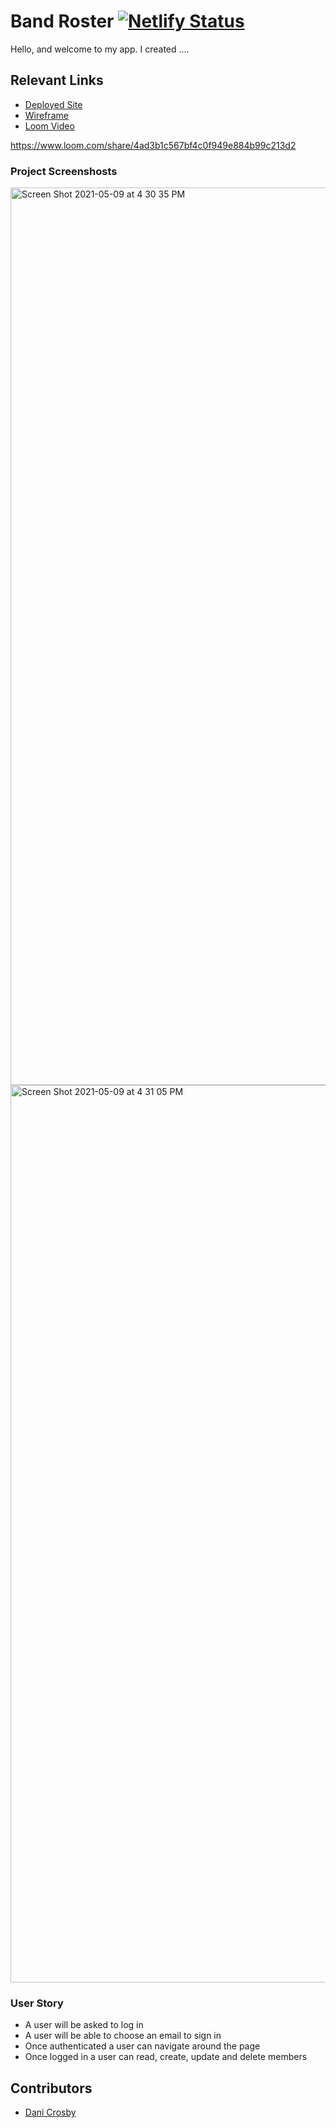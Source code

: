 # Band Roster [![Netlify Status](https://api.netlify.com/api/v1/badges/94c6f1e6-8d34-487e-a918-9452c679d54f/deploy-status)](https://app.netlify.com/sites/band-roster-dc/deploys)

Hello, and welcome to my app. I created ....

## Relevant Links
- [Deployed Site](band-roster-dc.netlify.app)
- [Wireframe](https://www.figma.com/file/jycMuzpJ30oFgROipa5oT1/Sports-Roster?node-id=11%3A1)
- [Loom Video](https://www.loom.com/share/4ad3b1c567bf4c0f949e884b99c213d2)

https://www.loom.com/share/4ad3b1c567bf4c0f949e884b99c213d2

### Project Screenshosts

<img width="1436" alt="Screen Shot 2021-05-09 at 4 30 35 PM" src="https://user-images.githubusercontent.com/68397076/117587499-e3bfe180-b0e3-11eb-9b34-ea7f0f6dd915.png">

<img width="1436" alt="Screen Shot 2021-05-09 at 4 31 05 PM" src="https://user-images.githubusercontent.com/68397076/117587518-f63a1b00-b0e3-11eb-84a6-68ec4637fda1.png">


### User Story

* A user will be asked to log in
* A user will be able to choose an email to sign in
* Once authenticated a user can navigate around the page
* Once logged in a user can read, create, update and delete members


## Contributors
- [Dani Crosby](https://github.com/danicrosby)
